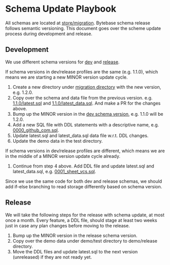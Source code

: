 # Schema Update Playbook

All schemas are located at [store/migration](https://github.com/bytebase/bytebase/tree/main/store/migration). Bytebase schema release follows semantic versioning. This document goes over the scheme update process during development and release.

## Development
We use different schema versions for [dev](https://github.com/bytebase/bytebase/blob/main/bin/server/cmd/profile_dev.go) and [release](https://github.com/bytebase/bytebase/blob/main/bin/server/cmd/profile_release.go). 

If schema versions in dev/release profiles are the same (e.g. 1.1.0), which means we are starting a new MINOR version update cycle.
1. Create a new directory under [migration directory](https://github.com/bytebase/bytebase/tree/main/store/migration) with the new version, e.g. 1.2.0.
2. Copy over the schema and data file from the previous version. e.g. [1.1.0/latest.sql](https://github.com/bytebase/bytebase/blob/main/store/migration/1.1.0/latest.sql) and [1.1.0/latest_data.sql](https://github.com/bytebase/bytebase/blob/main/store/migration/1.1.0/latest_data.sql). And make a PR for the changes above.
3. Bump up the MINOR version in the [dev schema version](https://github.com/bytebase/bytebase/blob/main/bin/server/cmd/profile_dev.go), e.g. 1.1.0 will be 1.2.0.
4. Add a new SQL file with DDL statements with a descriptive name, e.g. [0000_github_com.sql](https://github.com/bytebase/bytebase/blob/main/store/migration/1.1.0/0000_github_com.sql).
5. Update latest.sql and latest_data.sql data file w.r.t. DDL changes.
6. Update the demo data in the test directory.

If schema versions in dev/release profiles are different, which means we are in the middle of a MINOR version update cycle already.
1. Continue from step 4 above. Add DDL file and update latest.sql and latest_data.sql, e.g. [0001_sheet_vcs.sql](https://github.com/bytebase/bytebase/blob/main/store/migration/1.1.0/0001_sheet_vcs.sql).

Since we use the same code for both dev and release schemas, we should add if-else branching to read storage differently based on schema version.

## Release
We will take the following steps for the release with schema update, at most once a month. Every feature, a DDL file, should stage at least two weeks just in case any plan changes before moving to the release.
1. Bump up the MINOR version in the release schema version.
1. Copy over the demo data under demo/test directory to demo/release directory.
1. Move the DDL files and update latest.sql to the next version (unreleased) if they are not ready yet.
